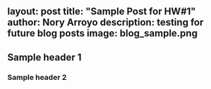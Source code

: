 
layout: post
title:  "Sample Post for HW#1"
author: Nory Arroyo 
description: testing for future blog posts 
image: blog_sample.png
---


## Sample header 1 




### Sample header 2 